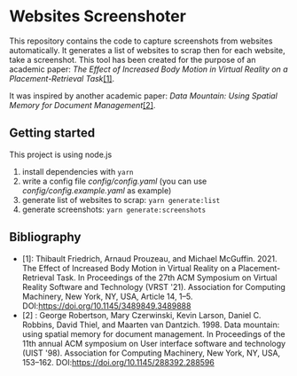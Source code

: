 # Websites Screenshoter

This repository contains the code to capture screenshots from websites automatically. 
It generates a list of websites to scrap then for each website, take a screenshot. This tool has been created for the purpose of an academic paper: _The Effect of Increased Body Motion in Virtual Reality on a Placement-Retrieval Task_[[1]](@1).

It was inspired by another academic paper: _Data Mountain: Using Spatial Memory for Document Management_[[2]](#2).

## Getting started

This project is using node.js

1. install dependencies with `yarn`
1. write a config file _config/config.yaml_ (you can use _config/config.example.yaml_ as example)
3. generate list of websites to scrap: `yarn generate:list`
4. generate screenshots: `yarn generate:screenshots`


## Bibliography

- <a id="1">[1]</a>: Thibault Friedrich, Arnaud Prouzeau, and Michael McGuffin. 2021. The Effect of Increased Body Motion in Virtual Reality on a Placement-Retrieval Task. In Proceedings of the 27th ACM Symposium on Virtual Reality Software and Technology (VRST '21). Association for Computing Machinery, New York, NY, USA, Article 14, 1–5. DOI:https://doi.org/10.1145/3489849.3489888
- <a id="2">[2]</a> : George Robertson, Mary Czerwinski, Kevin Larson, Daniel C. Robbins, David Thiel, and Maarten van Dantzich. 1998. Data mountain: using spatial memory for document management. In Proceedings of the 11th annual ACM symposium on User interface software and technology (UIST '98). Association for Computing Machinery, New York, NY, USA, 153–162. DOI:https://doi.org/10.1145/288392.288596

